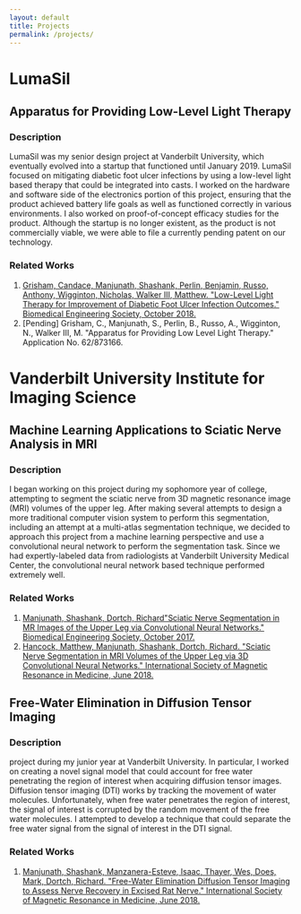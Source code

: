 ```yaml
---
layout: default
title: Projects
permalink: /projects/
---
```


<!-- # Charles River Analytics -->
<!--  -->
<!-- ## [Submarine Imaging Real-time Enhancement (SIREN)](https://www.sbir.gov/sbirsearch/detail/689489) -->
<!--  -->
<!-- ### Description -->
<!-- The US Navy is in the process of phasing out conventional optical submarine periscopes in favor of digital sensor masts -->
<!-- that transmit video (and other sensor data) to the bridge electronically. Sensor masts can host multiple sensor -->
<!-- modalities including both electro-optic (EO) and infrared (IR) for day/night operations. Digital video can be fed -->
<!-- directly into a pipeline of automated image processing algorithms including target detection, tracking, and -->
<!-- classification for enhanced situational awareness. Unfortunately, the imagery from submarine sensor masts often suffers -->
<!-- from a variety of artifacts, including etched reticle lines, interlacing artifacts, and smudging from water droplets. -->
<!-- These artifacts affect image quality and negatively impact the performance of downstream processing algorithms. The -->
<!-- current method of manual video correction is highly labor intensive and cannot be performed in real time. I worked on a -->
<!-- system to detect and correct these artifacts in real time. I both worked on the technical side of this project, -->
<!-- implementing a custom neural network inference framework in C++ and CUDA and working on the probabalistic models used in -->
<!-- the program, as well as acted as the Principal Investigator on the program, leading the transition and commercialization -->
<!-- efforts for the project. -->
<!--  -->
<!-- ### Related Works -->
<!-- 1. [Manjunath, S., Thornton, W. "Deep Learning for Maritime Imagery." Submarine Technology Symposium, May 2019 -->
<!--    (Oral)](https://www.navalsubleague.org/events/submarine-technology-symposium/) -->
<!--  -->
<!-- ## [Turbulence Mitigation, Error Reduction, and Increased Contrast (TURMERIC)](https://www.sbir.gov/sbirsearch/detail/1515313) -->
<!--  -->
<!-- ### Description -->
<!-- Similar to SIREN, TURMERIC focuses on correcting artifacts that occur in submarine sensor imagery. TURMERIC specifically -->
<!-- focuses on mitigating atmospheric turbulence, which can cause issues in the automated image processing algorithms for -->
<!-- target detection, classification, and tracking used by the U.S. Navy for situational awareness. I acted as lead engineer -->
<!-- on this project, both designing and implementing the probabalistic models used in this program, as well as designing and -->
<!-- implementing an optical turbulence simulator that ran ~10x faster than the previous state-of-the-art by leveraging -->
<!-- parallel computation on GPUs using C++ and CUDA. -->
<!--  -->
<!-- ## [Warfighter Analytics for Smartphone Health (WASH)](darpa.mil/program/warfighter-analytics-using-smartphones-for-healtho) -->
<!--  -->
<!-- Under the WASH program, I focused on using smartphone sensor data to help identify physiological illnesses in -->
<!-- individuals. In particular, I worked on the context of use portion of this program, designing and implementing a -->
<!-- probabalistic model to leverage smartphone sensor data to identify smartphone use contexts. -->
<!--  -->
<!-- ### Related Works -->
<!-- 1. [Manjunath, Shashank, Bracken, Bethany K., German, Stan, Monnier, Camille, Farry, Mike. "User Activity Context  -->
<!--     Recognition From Smartphone Data Using Deep Neural Networks." Biomedical Engineering Society, October 2019.](/assets/smanjunath_bmes_2019.pdf) -->

# LumaSil

## Apparatus for Providing Low-Level Light Therapy

### Description
LumaSil was my senior design project at Vanderbilt University, which eventually evolved into a startup that functioned
until January 2019. LumaSil focused on mitigating diabetic foot ulcer infections by using a low-level light based
therapy that could be integrated into casts. I worked on the hardware and software side of the electronics portion of
this project, ensuring that the product achieved battery life goals as well as functioned correctly in various
environments. I also worked on proof-of-concept efficacy studies for the product. Although the startup is no longer
existent, as the product is not commercially viable, we were able to file a currently pending patent on our technology.

### Related Works
1. [Grisham, Candace, Manjunath, Shashank, Perlin, Benjamin, Russo, Anthony, Wigginton, Nicholas, Walker III, Matthew. 
    "Low-Level Light Therapy for Improvement of Diabetic Foot Ulcer Infection Outcomes." Biomedical Engineering Society, October 2018.](/assets/lumasil_paper.pdf)
2. [Pending] Grisham, C., Manjunath, S., Perlin, B., Russo, A., Wigginton, N., Walker III, M. "Apparatus for Providing Low Level Light Therapy." Application No. 62/873166.

# Vanderbilt University Institute for Imaging Science

## Machine Learning Applications to Sciatic Nerve Analysis in MRI

### Description
I began working on this project during my sophomore year of college, attempting to segment the sciatic nerve from 3D
magnetic resonance image (MRI) volumes of the upper leg. After making several attempts to design a more traditional
computer vision system to perform this segmentation, including an attempt at a multi-atlas segmentation technique, we
decided to approach this project from a machine learning perspective and use a convolutional neural network to perform
the segmentation task. Since we had expertly-labeled data from radiologists at Vanderbilt University Medical Center, the
convolutional neural network based technique performed extremely well.

### Related Works
1. [Manjunath, Shashank, Dortch, Richard"Sciatic Nerve Segmentation in MR Images of the Upper Leg via Convolutional Neural Networks." Biomedical Engineering Society, October 2017.](/assets/sciatic_nerve_paper_bmes.pdf)
2. [Hancock, Matthew, Manjunath, Shashank, Dortch, Richard. "Sciatic Nerve Segmentation in MRI Volumes of the Upper Leg via 3D Convolutional Neural Networks." International Society of Magnetic Resonance in Medicine, June 2018.](/assets/sciatic_nerve_paper_ismrm.pdf)

## Free-Water Elimination in Diffusion Tensor Imaging

### Description
project during my junior year at Vanderbilt University. In particular, I worked on creating a novel signal model that
could account for free water penetrating the region of interest when acquiring diffusion tensor images. Diffusion tensor
imaging (DTI) works by tracking the movement of water molecules. Unfortunately, when free water penetrates the region of
interest, the signal of interest is corrupted by the random movement of the free water molecules. I attempted to develop
a technique that could separate the free water signal from the signal of interest in the DTI signal.

### Related Works
1. [Manjunath, Shashank, Manzanera-Esteve, Isaac, Thayer, Wes, Does, Mark, Dortch, Richard. "Free-Water Elimination Diffusion Tensor Imaging to Assess Nerve Recovery in Excised Rat Nerve." International Society of Magnetic Resonance in Medicine, June 2018.](/assets/dti_paper_ismrm.pdf)

